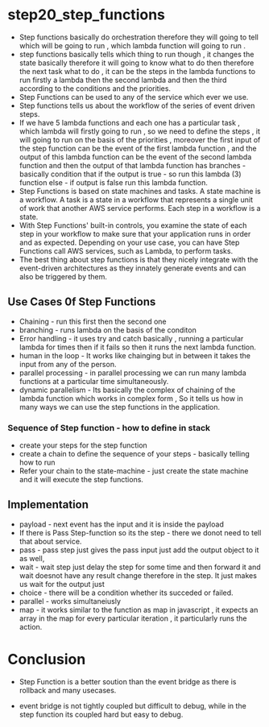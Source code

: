 # step20_step_functions

- Step functions basically do orchestration therefore they will going to tell which will be going to run , which lambda function will going to run .
- step functions basically tells which thing to run though , it changes the state basically therefore it will going to know what to do then therefore the next task what to do , it can be the steps in the lambda functions to run firstly a lambda then the second lambda and then the third according to the conditions and the priorities.
- Step Functions can be used to any of the service which ever we use.
- Step functions tells us about the workflow of the series of event driven steps.
- If we have 5 lambda functions and each one has a particular task , which lambda will firstly going to run , so we need to define the steps , it will going to run on the basis of the priorities , moreover the first input of the step function can be the event of the first lambda function , and the output of this lambda function can be the event of the second lambda function and then the output of that lambda function has branches - basically condition that if the output is true - so run this lambda (3) function else - if output is false run this lambda function.
- Step Functions is based on state machines and tasks. A state machine is a workflow. A task is a state in a workflow that represents a single unit of work that another AWS service performs. Each step in a workflow is a state.
- With Step Functions' built-in controls, you examine the state of each step in your workflow to make sure that your application runs in order and as expected. Depending on your use case, you can have Step Functions call AWS services, such as Lambda, to perform tasks.
- The best thing about step functions is that they nicely integrate with the event-driven architectures as they innately generate events and can also be triggered by them.

## Use Cases 0f Step Functions

- Chaining - run this first then the second one
- branching - runs lambda on the basis of the conditon
- Error handling - it uses try and catch basically , running a particular lambda for times then if it fails so then it runs the next lambda function.
- human in the loop - It works like chainging but in between it takes the input from any of the person.
- parallel processing - in parallel processing we can run many lambda functions at a particular time simultaneously.
- dynamic parallelism - Its basically the complex of chaining of the lambda function which works in complex form , So it tells us how in many ways we can use the step functions in the application.

### Sequence of Step function - how to define in stack

- create your steps for the step function
- create a chain to define the sequence of your steps - basically telling how to run
- Refer your chain to the state-machine - just create the state machine and it will execute the step functions.

## Implementation

- payload - next event has the input and it is inside the payload
- If there is Pass Step-function so its the step - there we donot need to tell that about service.
- pass - pass step just gives the pass input just add the output object to it as well,
- wait - wait step just delay the step for some time and then forward it and wait doesnot have any result change therefore in the step. It just makes us wait for the output just
- choice - there will be a condition whether its succeded or failed.
- parallel - works simultaneiusly
- map - it works similar to the function as map in javascript , it expects an array in the map for every particular iteration , it particularly runs the action.

# Conclusion

- Step Function is a better soution than the event bridge as there is rollback and many usecases.

- event bridge is not tightly coupled but difficult to debug, while in the step function its coupled hard but easy to debug.
